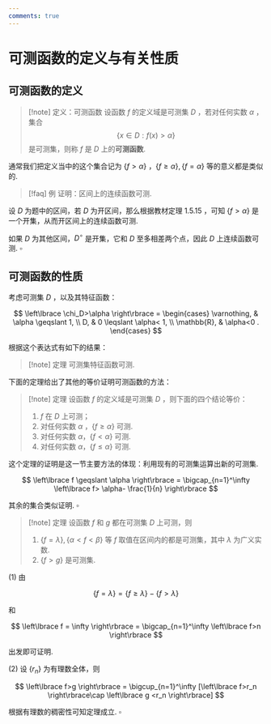 ```yaml
---
comments: true
---
```

# 可测函数的定义与有关性质
## 可测函数的定义
>[!note] 定义：可测函数
>设函数 $f$ 的定义域是可测集 $D$ ，若对任何实数 $\alpha$ ，集合
>$$ \left\lbrace x\in D: f(x)> \alpha \right\rbrace $$
>是可测集，则称 $f$ 是 $D$ 上的**可测函数**.

通常我们把定义当中的这个集合记为 $\left\lbrace f> \alpha \right\rbrace$ ，$\left\lbrace f \geqslant \alpha \right\rbrace, \left\lbrace f=\alpha \right\rbrace$ 等的意义都是类似的.

>[!faq] 例
>证明：区间上的连续函数可测.

设 $D$ 为题中的区间，若 $D$ 为开区间，那么根据教材定理 1.5.15 ，可知 $\left\lbrace f> \alpha \right\rbrace$ 是一个开集，从而开区间上的连续函数可测.

如果 $D$ 为其他区间，$D^\circ$ 是开集，它和 $D$ 至多相差两个点，因此 $D$ 上连续函数可测. $\square$

## 可测函数的性质
考虑可测集 $D$ ，以及其特征函数：

$$
\left\lbrace \chi_D>\alpha \right\rbrace = 
\begin{cases}
\varnothing, & \alpha \geqslant 1, \\
D, & 0 \leqslant \alpha< 1,  \\
\mathbb{R}, & \alpha<0 .
\end{cases}
$$

根据这个表达式有如下的结果：

>[!note] 定理
>可测集特征函数可测.

下面的定理给出了其他的等价证明可测函数的方法：

>[!note] 定理
>设函数 $f$ 的定义域是可测集 $D$ ，则下面的四个结论等价：
>1. $f$ 在 $D$ 上可测；
>2. 对任何实数 $\alpha$ ，$\left\lbrace f \geqslant \alpha \right\rbrace$ 可测.
>3. 对任何实数 $\alpha$，$\left\lbrace f<\alpha \right\rbrace$ 可测.
>4. 对任何实数 $\alpha$，$\left\lbrace f \leqslant\alpha \right\rbrace$ 可测.

这个定理的证明是这一节主要方法的体现：利用现有的可测集运算出新的可测集.

$$
\left\lbrace f \geqslant \alpha \right\rbrace = \bigcap_{n=1}^\infty \left\lbrace  f> \alpha- \frac{1}{n} \right\rbrace
$$

其余的集合类似证明. $\square$

>[!note] 定理
>设函数 $f$ 和 $g$ 都在可测集 $D$ 上可测，则
>1. $\left\lbrace f=\lambda \right\rbrace,\left\lbrace \alpha< f< \beta \right\rbrace$ 等 $f$ 取值在区间内的都是可测集，其中 $\lambda$ 为广义实数.
>2. $\left\lbrace f>g \right\rbrace$ 是可测集.

(1) 由

$$
\left\lbrace f=\lambda \right\rbrace = \left\lbrace  f \geqslant \lambda \right\rbrace - \left\lbrace f> \lambda \right\rbrace
$$

和

$$
\left\lbrace f = \infty \right\rbrace = \bigcap_{n=1}^\infty \left\lbrace f>n \right\rbrace
$$

出发即可证明.

(2) 设 $\left\lbrace r_n \right\rbrace$ 为有理数全体，则

$$
\left\lbrace f>g \right\rbrace = \bigcup_{n=1}^\infty [\left\lbrace f>r_n \right\rbrace\cap \left\lbrace g <r_n \right\rbrace]
$$

根据有理数的稠密性可知定理成立. $\square$


